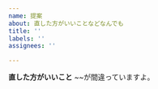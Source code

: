 ```yaml
---
name: 提案
about: 直した方がいいことなどなんでも
title: ''
labels: ''
assignees: ''

---
```


**直した方がいいこと**
~~が間違っていますよ。
